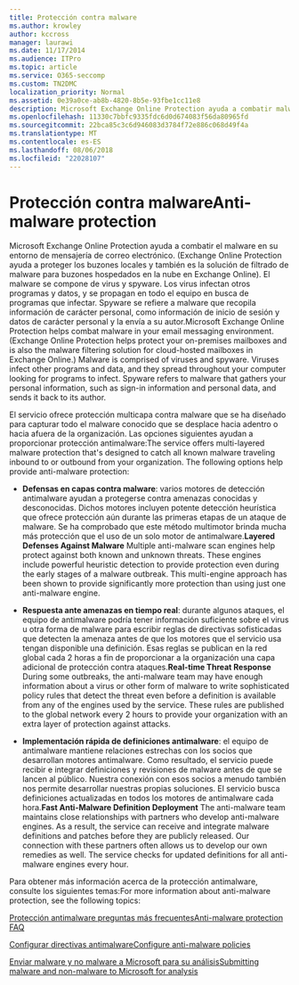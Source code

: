 ```yaml
---
title: Protección contra malware
ms.author: krowley
author: kccross
manager: laurawi
ms.date: 11/17/2014
ms.audience: ITPro
ms.topic: article
ms.service: O365-seccomp
ms.custom: TN2DMC
localization_priority: Normal
ms.assetid: 0e39a0ce-ab8b-4820-8b5e-93fbe1cc11e8
description: Microsoft Exchange Online Protection ayuda a combatir malware en su entorno de mensajería de correo electrónico. Malware se compone de virus y spyware. Virus infectan otros programas y datos, y se propagan a lo largo de su equipo buscando programas a infectan. Spyware hace referencia al código malintencionado que recopila su información personal, como información de inicio de sesión y los datos personales y lo envía a su autor.
ms.openlocfilehash: 11330c7bbfc9335fdc6d0d674083f56da80965fd
ms.sourcegitcommit: 22bca85c3c6d946083d3784f72e886c068d49f4a
ms.translationtype: MT
ms.contentlocale: es-ES
ms.lasthandoff: 08/06/2018
ms.locfileid: "22028107"
---
```

# <a name="anti-malware-protection"></a><span data-ttu-id="4c98d-106">Protección contra malware</span><span class="sxs-lookup"><span data-stu-id="4c98d-106">Anti-malware protection</span></span>

<span data-ttu-id="4c98d-p102">Microsoft Exchange Online Protection ayuda a combatir el malware en su entorno de mensajería de correo electrónico. (Exchange Online Protection ayuda a proteger los buzones locales y también es la solución de filtrado de malware para buzones hospedados en la nube en Exchange Online). El malware se compone de virus y spyware. Los virus infectan otros programas y datos, y se propagan en todo el equipo en busca de programas que infectar. Spyware se refiere a malware que recopila información de carácter personal, como información de inicio de sesión y datos de carácter personal y la envía a su autor.</span><span class="sxs-lookup"><span data-stu-id="4c98d-p102">Microsoft Exchange Online Protection helps combat malware in your email messaging environment. (Exchange Online Protection helps protect your on-premises mailboxes and is also the malware filtering solution for cloud-hosted mailboxes in Exchange Online.) Malware is comprised of viruses and spyware. Viruses infect other programs and data, and they spread throughout your computer looking for programs to infect. Spyware refers to malware that gathers your personal information, such as sign-in information and personal data, and sends it back to its author.</span></span> 
  
<span data-ttu-id="4c98d-p103">El servicio ofrece protección multicapa contra malware que se ha diseñado para capturar todo el malware conocido que se desplace hacia adentro o hacia afuera de la organización. Las opciones siguientes ayudan a proporcionar protección antimalware:</span><span class="sxs-lookup"><span data-stu-id="4c98d-p103">The service offers multi-layered malware protection that's designed to catch all known malware traveling inbound to or outbound from your organization. The following options help provide anti-malware protection:</span></span>
  
- <span data-ttu-id="4c98d-p104">**Defensas en capas contra malware**: varios motores de detección antimalware ayudan a protegerse contra amenazas conocidas y desconocidas. Dichos motores incluyen potente detección heurística que ofrece protección aún durante las primeras etapas de un ataque de malware. Se ha comprobado que este método multimotor brinda mucha más protección que el uso de un solo motor de antimalware.</span><span class="sxs-lookup"><span data-stu-id="4c98d-p104">**Layered Defenses Against Malware** Multiple anti-malware scan engines help protect against both known and unknown threats. These engines include powerful heuristic detection to provide protection even during the early stages of a malware outbreak. This multi-engine approach has been shown to provide significantly more protection than using just one anti-malware engine.</span></span> 
    
- <span data-ttu-id="4c98d-p105">**Respuesta ante amenazas en tiempo real**: durante algunos ataques, el equipo de antimalware podría tener información suficiente sobre el virus u otra forma de malware para escribir reglas de directivas sofisticadas que detecten la amenaza antes de que los motores que el servicio usa tengan disponible una definición. Esas reglas se publican en la red global cada 2 horas a fin de proporcionar a la organización una capa adicional de protección contra ataques.</span><span class="sxs-lookup"><span data-stu-id="4c98d-p105">**Real-time Threat Response** During some outbreaks, the anti-malware team may have enough information about a virus or other form of malware to write sophisticated policy rules that detect the threat even before a definition is available from any of the engines used by the service. These rules are published to the global network every 2 hours to provide your organization with an extra layer of protection against attacks.</span></span> 
    
- <span data-ttu-id="4c98d-p106">**Implementación rápida de definiciones antimalware**: el equipo de antimalware mantiene relaciones estrechas con los socios que desarrollan motores antimalware. Como resultado, el servicio puede recibir e integrar definiciones y revisiones de malware antes de que se lancen al público. Nuestra conexión con esos socios a menudo también nos permite desarrollar nuestras propias soluciones. El servicio busca definiciones actualizadas en todos los motores de antimalware cada hora.</span><span class="sxs-lookup"><span data-stu-id="4c98d-p106">**Fast Anti-Malware Definition Deployment** The anti-malware team maintains close relationships with partners who develop anti-malware engines. As a result, the service can receive and integrate malware definitions and patches before they are publicly released. Our connection with these partners often allows us to develop our own remedies as well. The service checks for updated definitions for all anti-malware engines every hour.</span></span> 
    
<span data-ttu-id="4c98d-122">Para obtener más información acerca de la protección antimalware, consulte los siguientes temas:</span><span class="sxs-lookup"><span data-stu-id="4c98d-122">For more information about anti-malware protection, see the following topics:</span></span> 
  
[<span data-ttu-id="4c98d-123">Protección antimalware preguntas más frecuentes</span><span class="sxs-lookup"><span data-stu-id="4c98d-123">Anti-malware protection FAQ </span></span>](anti-malware-protection-faq-eop.md)
  
[<span data-ttu-id="4c98d-124">Configurar directivas antimalware</span><span class="sxs-lookup"><span data-stu-id="4c98d-124">Configure anti-malware policies</span></span>](configure-anti-malware-policies.md)
  
[<span data-ttu-id="4c98d-125">Enviar malware y no malware a Microsoft para su análisis</span><span class="sxs-lookup"><span data-stu-id="4c98d-125">Submitting malware and non-malware to Microsoft for analysis</span></span>](submitting-malware-and-non-malware-to-microsoft-for-analysis.md)
  

